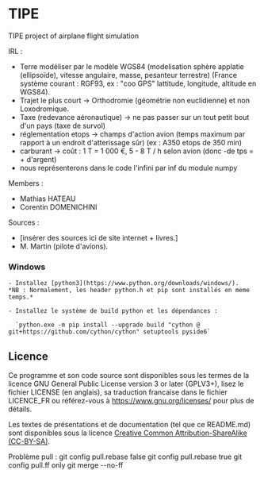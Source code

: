 # TIPE
TIPE project of airplane flight simulation


IRL :
 - Terre modéliser par le modèle WGS84 (modelisation sphère applatie (ellipsoïde), vitesse angulaire, masse, pesanteur terrestre) (France système courant : RGF93, ex : "coo GPS" lattitude, longitude, altitude en WGS84).
 - Trajet le plus court -> Orthodromie (géométrie non euclidienne) et non Loxodromique.
 - Taxe (redevance aéronautique) -> ne pas passer sur un tout petit bout d'un pays (taxe de survol)
 - réglementation etops -> champs d'action avion (temps maximum par rapport à un endroit d'atterissage sûr) (ex : A350 etops de 350 min)
 - carburant -> coût : 1 T = 1 000 €, 5 - 8 T / h selon avion (donc -de tps = + d'argent)
 - nous représenterons dans le code l'infini par inf du module numpy

Members : 
- Mathias HATEAU
- Corentin DOMENICHINI

Sources :
- [insérer des sources ici de site internet + livres.]
- M. Martin (pilote d'avions).

### Windows
    - Installez [python3](https://www.python.org/downloads/windows/).
    *NB : Normalement, les header python.h et pip sont installés en meme temps.*

    - Installez le système de build python et les dépendances :

      `python.exe -m pip install --upgrade build "cython @ git+https://github.com/cython/cython" setuptools pyside6`

## Licence
Ce programme et son code source sont disponibles sous les termes de la licence GNU General Public License version 3 or later (GPLV3+), 
lisez le fichier LICENSE (en anglais), sa traduction francaise dans le fichier LICENCE_FR ou référez-vous à https://www.gnu.org/licenses/ pour plus de détails.

Les textes de présentations et de documentation (tel que ce README.md) sont disponibles sous la licence [Creative Common Attribution-ShareAlike (CC-BY-SA)](https://creativecommons.org/licenses/by-sa/4.0/legalcode).

Problème pull :
  git config pull.rebase false
  git config pull.rebase true
  git config pull.ff only
  git merge --no-ff